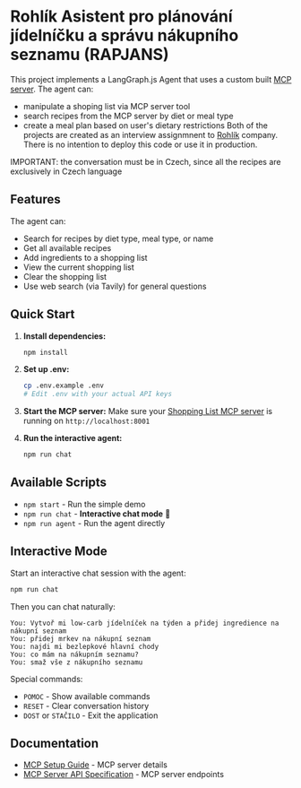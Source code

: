 # Rohlík Asistent pro plánování jídelníčku a správu nákupního seznamu (RAPJANS)

This project implements a LangGraph.js Agent that uses a custom built [MCP server](https://github.com/jozso39/rohlik-mcp-server). The agent can:
- manipulate a shoping list via MCP server tool
- search recipes from the MCP server by diet or meal type
- create a meal plan based on user's dietary restrictions
Both of the projects are created as an interview assignmnent to [Rohlík](https://www.rohlik.cz/) company. There is no intention to deploy this code or use it in production.

IMPORTANT: the conversation must be in Czech, since all the recipes are exclusively in Czech language

## Features

The agent can:
- Search for recipes by diet type, meal type, or name
- Get all available recipes
- Add ingredients to a shopping list
- View the current shopping list
- Clear the shopping list
- Use web search (via Tavily) for general questions

## Quick Start

1. **Install dependencies:**
   ```bash
   npm install
   ```

2. **Set up .env:**
   ```bash
   cp .env.example .env
   # Edit .env with your actual API keys
   ```

3. **Start the MCP server:**
   Make sure your [Shopping List MCP server](https://github.com/jozso39/rohlik-mcp-server) is running on `http://localhost:8001`

4. **Run the interactive agent:**
   ```bash
   npm run chat
   ```

## Available Scripts

- `npm start` - Run the simple demo
- `npm run chat` - **Interactive chat mode** 💬
- `npm run agent` - Run the agent directly

## Interactive Mode

Start an interactive chat session with the agent:
```bash
npm run chat
```

Then you can chat naturally:
```
You: Vytvoř mi low-carb jídelníček na týden a přidej ingredience na nákupní seznam
You: přidej mrkev na nákupní seznam
You: najdi mi bezlepkové hlavní chody
You: co mám na nákupním seznamu?
You: smaž vše z nákupního seznamu
```

Special commands:
- `POMOC` - Show available commands
- `RESET` - Clear conversation history
- `DOST` or `STAČILO` - Exit the application

## Documentation

- [MCP Setup Guide](docs/MCP_README.md) - MCP server details
- [MCP Server API Specification](docs/swagger.yaml) - MCP server endpoints